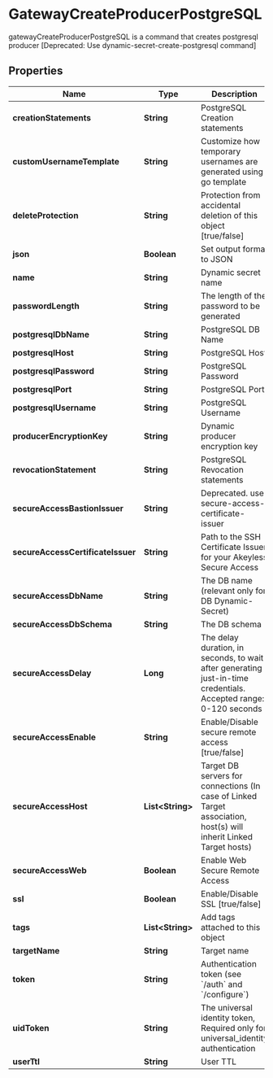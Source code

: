 

# GatewayCreateProducerPostgreSQL

gatewayCreateProducerPostgreSQL is a command that creates postgresql producer [Deprecated: Use dynamic-secret-create-postgresql command]

## Properties

| Name | Type | Description | Notes |
|------------ | ------------- | ------------- | -------------|
|**creationStatements** | **String** | PostgreSQL Creation statements |  [optional] |
|**customUsernameTemplate** | **String** | Customize how temporary usernames are generated using go template |  [optional] |
|**deleteProtection** | **String** | Protection from accidental deletion of this object [true/false] |  [optional] |
|**json** | **Boolean** | Set output format to JSON |  [optional] |
|**name** | **String** | Dynamic secret name |  |
|**passwordLength** | **String** | The length of the password to be generated |  [optional] |
|**postgresqlDbName** | **String** | PostgreSQL DB Name |  [optional] |
|**postgresqlHost** | **String** | PostgreSQL Host |  [optional] |
|**postgresqlPassword** | **String** | PostgreSQL Password |  [optional] |
|**postgresqlPort** | **String** | PostgreSQL Port |  [optional] |
|**postgresqlUsername** | **String** | PostgreSQL Username |  [optional] |
|**producerEncryptionKey** | **String** | Dynamic producer encryption key |  [optional] |
|**revocationStatement** | **String** | PostgreSQL Revocation statements |  [optional] |
|**secureAccessBastionIssuer** | **String** | Deprecated. use secure-access-certificate-issuer |  [optional] |
|**secureAccessCertificateIssuer** | **String** | Path to the SSH Certificate Issuer for your Akeyless Secure Access |  [optional] |
|**secureAccessDbName** | **String** | The DB name (relevant only for DB Dynamic-Secret) |  [optional] |
|**secureAccessDbSchema** | **String** | The DB schema |  [optional] |
|**secureAccessDelay** | **Long** | The delay duration, in seconds, to wait after generating just-in-time credentials. Accepted range: 0-120 seconds |  [optional] |
|**secureAccessEnable** | **String** | Enable/Disable secure remote access [true/false] |  [optional] |
|**secureAccessHost** | **List&lt;String&gt;** | Target DB servers for connections (In case of Linked Target association, host(s) will inherit Linked Target hosts) |  [optional] |
|**secureAccessWeb** | **Boolean** | Enable Web Secure Remote Access |  [optional] |
|**ssl** | **Boolean** | Enable/Disable SSL [true/false] |  [optional] |
|**tags** | **List&lt;String&gt;** | Add tags attached to this object |  [optional] |
|**targetName** | **String** | Target name |  [optional] |
|**token** | **String** | Authentication token (see &#x60;/auth&#x60; and &#x60;/configure&#x60;) |  [optional] |
|**uidToken** | **String** | The universal identity token, Required only for universal_identity authentication |  [optional] |
|**userTtl** | **String** | User TTL |  [optional] |



